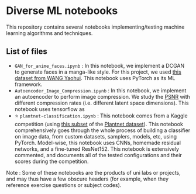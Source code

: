 # Diverse ML notebooks

This repository contains several notebooks implementing/testing machine learning algorithms and techniques. 

## List of files

 - `GAN_for_anime_faces.ipynb` : In this notebook, we implement a DCGAN to generate faces in a manga-like style. For this project, we used [this dataset from WANG Yaohui](https://gitlab.inria.fr/yaowang/gan_class_images.git). This notebook uses PyTorch as its ML framework.
 - `Autoencoder_Image_Compression.ipynb` : In this notebook, we implement an autoencoder to perform image compression. We study the [PSNR](https://en.wikipedia.org/wiki/Peak_signal-to-noise_ratio) with different compression rates (i.e. different latent space dimensions). This notebook uses tensorflow as
 - ⭐ `plantnet-classification.ipynb` : This notebook comes from a Kaggle competition (using [this subset](https://gitlab.inria.fr/cgarcin/plantnet_dataset) of the [Plantnet dataset](https://plantnet.org/en/)). This notebook comprehensively goes through the whole process of building a classifier on image data, from custom datasets, samplers, models, etc, using PyTorch. Model-wise, this notebook uses CNNs, homemade residual networks, and a fine-tuned ResNet152. This notebook is extensively commented, and documents all of the tested configurations and their scores during the competition.


Note : Some of these notebooks are the products of uni labs or projects, and may thus have a few obscure headers (for example, when they reference exercise questions or subject codes).
